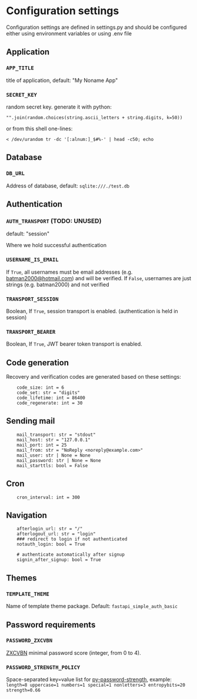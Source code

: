 # Configuration settings

Configuration settings are defined in settings.py and should be configured either using environment variables
or using .env file

## Application
### `APP_TITLE`
title of application, default: "My Noname App"

### `SECRET_KEY`
random secret key. generate it with python:
~~~
"".join(random.choices(string.ascii_letters + string.digits, k=50))
~~~

or from this shell one-lines:
~~~
< /dev/urandom tr -dc '[:alnum:]_$#%-' | head -c50; echo
~~~


## Database
### `DB_URL`
Address of database, default: `sqlite:///./test.db`

## Authentication

### `AUTH_TRANSPORT` (TODO: UNUSED)
default: "session"

Where we hold successful authentication

### `USERNAME_IS_EMAIL`
If `True`, all usernames must be email addresses (e.g. batman2000@hotmail.com) and will be verified.
If `False`, usernames are just strings (e.g. batman2000) and not verified


### `TRANSPORT_SESSION`
Boolean, If `True`, session transport is enabled. (authentication is held in session)

### `TRANSPORT_BEARER`
Boolean, If `True`, JWT bearer token transport is enabled.

## Code generation
Recovery and verification codes are generated based on these settings:
~~~
    code_size: int = 6
    code_set: str = "digits"
    code_lifetime: int = 86400
    code_regenerate: int = 30
~~~


## Sending mail
~~~python3
    mail_transport: str = "stdout"
    mail_host: str = "127.0.0.1"
    mail_port: int = 25
    mail_from: str = "NoReply <noreply@example.com>"
    mail_user: str | None = None
    mail_password: str | None = None
    mail_starttls: bool = False
~~~

## Cron
~~~
    cron_interval: int = 300
~~~

## Navigation
~~~
    afterlogin_url: str = "/"
    afterlogout_url: str = "login"
    ### redirect to login if not authenticated
    notauth_login: bool = True

    # authenticate automatically after signup
    signin_after_signup: bool = True
~~~

## Themes
### `TEMPLATE_THEME`
Name of template theme package. Default: `fastapi_simple_auth_basic`


## Password requirements

### `PASSWORD_ZXCVBN`
[ZXCVBN](https://github.com/dwolfhub/zxcvbn-python) minimal password score (integer, from 0 to 4).

### `PASSWORD_STRENGTH_POLICY`
Space-separated key=value list for [py-password-strength](https://github.com/kolypto/py-password-strength), example: `length=8 uppercase=1 numbers=1 special=1 nonletters=3 entropybits=20 strength=0.66`



